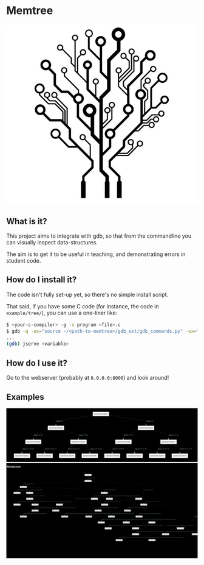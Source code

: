 # Memtree

<img src="resources/favicon.jpg"/>

## What is it?

This project aims to integrate with gdb, so that from the commandline you can visually inspect data-structures.

The aim is to get it to be useful in teaching, and demonstrating errors in student code.

## How do I install it?

The code isn't fully set-up yet, so there's no simple install script.

That said, if you have some C code (for instance, the code in `example/tree/`), you can use a one-liner like:

```sh
$ <your-c-compiler> -g -o program <file>.c
$ gdb -q -ex="source ~/<path-to-memtree>/gdb_ext/gdb_commands.py" -ex="b main" -ex="r" ./tree
...
(gdb) jserve <variable>
```

## How do I use it?

Go to the webserver (probably at `0.0.0.0:8000`) and look around!

## Examples

<img src="resources/example_photos/Memtree_tree.png"/>
<img src="resources/example_photos/Memtree_complex_tree.png"/>
